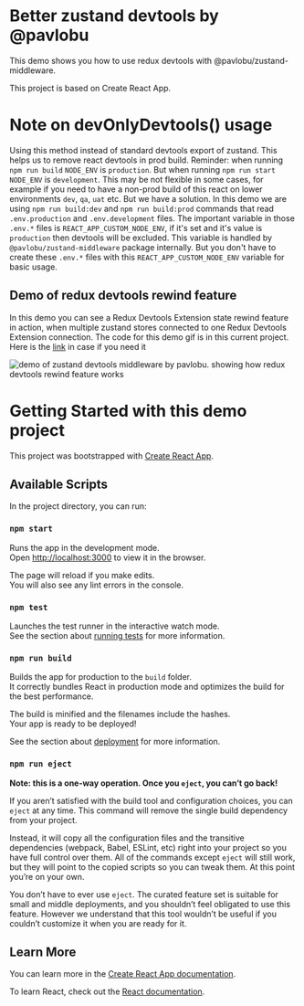 # Better zustand devtools by @pavlobu
This demo shows you how to use redux devtools with @pavlobu/zustand-middleware. 

This project is based on Create React App.

# Note on devOnlyDevtools() usage
Using this method instead of standard devtools export of zustand.
This helps us to remove react devtools in prod build. Reminder:
when running `npm run build` `NODE_ENV` is `production`. But
when running `npm run start` `NODE_ENV` is `development`. This may be not flexible in
some cases, for example if you need to have a non-prod build of this react on lower environments
`dev`, `qa`, `uat` etc.
But we have a solution. In this demo we are using `npm run build:dev` and `npm run build:prod`
commands that read `.env.production` and `.env.development` files.
The important variable in those `.env.*` files is `REACT_APP_CUSTOM_NODE_ENV`, if it's set
and it's value is `production` then devtools will be excluded. This variable is handled by 
`@pavlobu/zustand-middleware` package internally. But you don't have to create these `.env.*` files
with this `REACT_APP_CUSTOM_NODE_ENV` variable for basic usage.

## Demo of redux devtools rewind feature 
In this demo you can see a Redux Devtools Extension state rewind feature in action, when multiple zustand stores connected to one Redux Devtools Extension connection.
The code for this demo gif is in this current project. Here is the [link](https://github.com/pavlobu/zustand/tree/%40pavlobu-zustand-devtools-middleware/examples/dev-env-devtools-many-stores) in case if you need it



![demo of zustand devtools middleware by pavlobu. showing how redux devtools rewind feature works](https://github.com/pavlobu/zustand/blob/e0ffeebebfb825f30c36992f2110f978f4f44c93/examples/dev-env-devtools-many-stores/docs/img/zustand-devtools-rewind.gif)

# Getting Started with this demo project

This project was bootstrapped with [Create React App](https://github.com/facebook/create-react-app).

## Available Scripts

In the project directory, you can run:

### `npm start`

Runs the app in the development mode.\
Open [http://localhost:3000](http://localhost:3000) to view it in the browser.

The page will reload if you make edits.\
You will also see any lint errors in the console.

### `npm test`

Launches the test runner in the interactive watch mode.\
See the section about [running tests](https://facebook.github.io/create-react-app/docs/running-tests) for more information.

### `npm run build`

Builds the app for production to the `build` folder.\
It correctly bundles React in production mode and optimizes the build for the best performance.

The build is minified and the filenames include the hashes.\
Your app is ready to be deployed!

See the section about [deployment](https://facebook.github.io/create-react-app/docs/deployment) for more information.

### `npm run eject`

**Note: this is a one-way operation. Once you `eject`, you can’t go back!**

If you aren’t satisfied with the build tool and configuration choices, you can `eject` at any time. This command will remove the single build dependency from your project.

Instead, it will copy all the configuration files and the transitive dependencies (webpack, Babel, ESLint, etc) right into your project so you have full control over them. All of the commands except `eject` will still work, but they will point to the copied scripts so you can tweak them. At this point you’re on your own.

You don’t have to ever use `eject`. The curated feature set is suitable for small and middle deployments, and you shouldn’t feel obligated to use this feature. However we understand that this tool wouldn’t be useful if you couldn’t customize it when you are ready for it.

## Learn More

You can learn more in the [Create React App documentation](https://facebook.github.io/create-react-app/docs/getting-started).

To learn React, check out the [React documentation](https://reactjs.org/).
